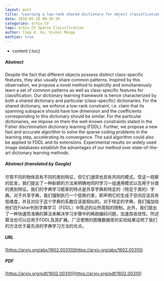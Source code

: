 ```yaml
---
layout: post
title: "Learning a low-rank shared dictionary for object classification"
date: 2016-05-18 00:36:39
categories: arXiv_CV
tags: arXiv_CV Sparse Classification
author: Tiep H. Vu, Vishal Monga
mathjax: true
---
```


* content
{:toc}

##### Abstract
Despite the fact that different objects possess distinct class-specific features, they also usually share common patterns. Inspired by this observation, we propose a novel method to explicitly and simultaneously learn a set of common patterns as well as class-specific features for classification. Our dictionary learning framework is hence characterized by both a shared dictionary and particular (class-specific) dictionaries. For the shared dictionary, we enforce a low-rank constraint, i.e. claim that its spanning subspace should have low dimension and the coefficients corresponding to this dictionary should be similar. For the particular dictionaries, we impose on them the well-known constraints stated in the Fisher discrimination dictionary learning (FDDL). Further, we propose a new fast and accurate algorithm to solve the sparse coding problems in the learning step, accelerating its convergence. The said algorithm could also be applied to FDDL and its extensions. Experimental results on widely used image databases establish the advantages of our method over state-of-the-art dictionary learning methods.

##### Abstract (translated by Google)
尽管不同的物体具有不同的类别特征，但它们通常也具有共同的模式。受这一观察的启发，我们提出了一种新颖的方法来明确地同时学习一组通用模式以及用于分类的类别特征。我们的字典学习框架的特点是共享字典和特定的（特定于类的）字典。对于共享字典，我们强制执行一个低秩约束，即声明它的生成子空间应该具有低维度，并且对应于这个字典的系数应该是相似的。对于特定的字典，我们强加给他们在Fisher判别字典学习（FDDL）中陈述的众所周知的限制。此外，我们提出了一种快速而准确的算法来解决学习步骤中的稀疏编码问题，加速其收敛性。所述算法也可以应用于FDDL及其扩展。广泛使用的图像数据库的实验结果证明了我们的方法优于最先进的字典学习方法的优点。

##### URL
[https://arxiv.org/abs/1602.00310](https://arxiv.org/abs/1602.00310)

##### PDF
[https://arxiv.org/pdf/1602.00310](https://arxiv.org/pdf/1602.00310)

